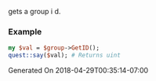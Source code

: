 gets a group i d.
### Example

```perl
my $val = $group->GetID();
quest::say($val); # Returns uint
```


Generated On 2018-04-29T00:35:14-07:00